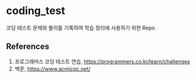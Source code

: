 # coding_test

코딩 테스트 문제와 풀이를 기록하여 학습 정리에 사용하기 위한 Repo


## References
  1. 프로그래머스 코딩 테스트 연습, https://programmers.co.kr/learn/challenges
  2. 백준, https://www.acmicpc.net/
